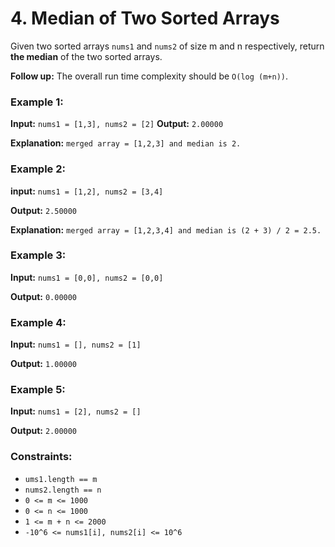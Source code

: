 # 4. Median of Two Sorted Arrays

Given two sorted arrays `nums1` and `nums2` of size m and n respectively, return **the median** of the two sorted arrays.

**Follow up:** The overall run time complexity should be `O(log (m+n))`.

### **Example 1:**

**Input:** `nums1 = [1,3], nums2 = [2]`
**Output:** `2.00000`

**Explanation:** `merged array = [1,2,3] and median is 2.`

### **Example 2:**

**input:** `nums1 = [1,2], nums2 = [3,4]`

**Output:** `2.50000`

**Explanation:** `merged array = [1,2,3,4] and median is (2 + 3) / 2 = 2.5.`

### **Example 3:**

**Input:** `nums1 = [0,0], nums2 = [0,0]`

**Output:** `0.00000`

### **Example 4:**

**Input:** `nums1 = [], nums2 = [1]`

**Output:** `1.00000`

### **Example 5:**

**Input:** `nums1 = [2], nums2 = []`

**Output:** `2.00000`

### **Constraints:**

* `ums1.length == m`
* `nums2.length == n`
* `0 <= m <= 1000`
* `0 <= n <= 1000`
* `1 <= m + n <= 2000`
* `-10^6 <= nums1[i], nums2[i] <= 10^6`



